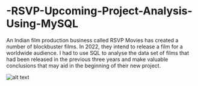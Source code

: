 # -RSVP-Upcoming-Project-Analysis-Using-MySQL
An Indian film production business called RSVP Movies has created a number of blockbuster films. In 2022, they intend to release a film for a worldwide audience. I had to use SQL to analyse the data set of films that had been released in the previous three years and make valuable conclusions that may aid in the beginning of their new project.




![alt text]([https://www.google.com/url?sa=i&url=https%3A%2F%2Fwww.thisiswhatworks.in%2Ffullscreen-page%2Fcomp-itg5g6o7%2F290b7a16-98a8-4110-b8de-8d24e78d5aef%2F36&psig=AOvVaw1f3LW2SoPyxR883hQvtze5&ust=1689836190279000&source=images&cd=vfe&opi=89978449&ved=0CBEQjRxqFwoTCLD1y8](https://www.thisiswhatworks.in/fullscreen-page/comp-itg5g6o7/290b7a16-98a8-4110-b8de-8d24e78d5aef/36)https://www.thisiswhatworks.in/fullscreen-page/comp-itg5g6o7/290b7a16-98a8-4110-b8de-8d24e78d5aef/36CYmoADFQAAAAAdAAAAABAE)
